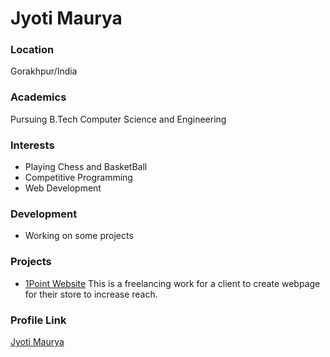 # Jyoti Maurya

### Location

Gorakhpur/India

### Academics

Pursuing B.Tech Computer Science and Engineering

### Interests

- Playing Chess and BasketBall
- Competitive Programming
- Web Development

### Development

- Working on some projects

### Projects

- [1Point Website](https://github.com/Jyoti404) This is a freelancing work for a client to create webpage for their store to increase reach.

### Profile Link

[Jyoti Maurya](https://github.com/Jyoti404)